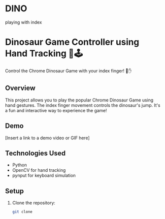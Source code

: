 # DINO
playing with index
# Dinosaur Game Controller using Hand Tracking 🦖🕹️

Control the Chrome Dinosaur Game with your index finger! 🚀✋

## Overview

This project allows you to play the popular Chrome Dinosaur Game using hand gestures. The index finger movement controls the dinosaur's jump. It's a fun and interactive way to experience the game!

## Demo

[Insert a link to a demo video or GIF here]

## Technologies Used

- Python
- OpenCV for hand tracking
- pynput for keyboard simulation

## Setup

1. Clone the repository:

   ```bash
   git clone 
